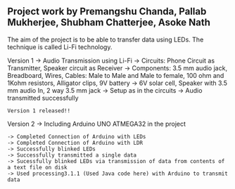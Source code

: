 ##  Project work by Premangshu Chanda, Pallab Mukherjee, Shubham Chatterjee, Asoke Nath

The aim of the project is to be able to transfer data using LEDs. The technique is called Li-Fi technology.

Version 1
	-> Audio Transmission using Li-Fi
	-> Circuits: Phone Circuit as Transmitter, Speaker circuit as Receiver
	-> Components: 3.5 mm audio jack, Breadboard, Wires, Cables:  Male to Male and Male to female, 100 ohm and 1Kohm resistors, Alligator clips, 9V battery
	-> 6V solar cell, Speaker with 3.5 mm audio In, 2 way 3.5 mm  jack
	-> Setup as in the circuits 
	-> Audio transmitted successfully
	
	Version 1 released!!
	
Version 2
	-> Including Arduino UNO ATMEGA32 in the project
	
	-> Completed Connection of Arduino with LEDs
	-> Completed Connection of Arduino with LDR
	-> Successfully blinked LEDs
	-> Successfully transmitted a single data
	-> Sucessfully blinked LEDs via transmission of data from contents of a text file on disk
	-> Used processing3.1.1 (Used Java code here) with Arduino to transmit data
	
	
	
	



